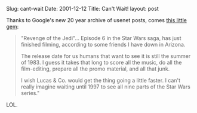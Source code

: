 Slug: cant-wait
Date: 2001-12-12
Title: Can't Wait!
layout: post

Thanks to Google&#39;s new 20 year archive of usenet posts, comes <a href="http://groups.google.com/groups?selm=bnews.azure.913">this little gem</a>:<p>

<blockquote>&quot;Revenge of the Jedi&quot;... Episode 6 in the Star Wars saga, has just finished filming, according to some friends I have down in Arizona.<br />

The release date for us humans that want to see it is
still the summer of 1983.  I guess it takes that long to score all the music, do all the film-editing, prepare all the promo material, and all that junk.<br />

I wish Lucas &amp; Co. would get the thing going a little faster. I can&#39;t really imagine waiting until 1997 to see all nine parts of the Star Wars series.&quot;<p></p></blockquote>

LOL.</p>
